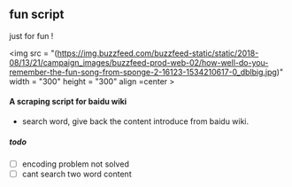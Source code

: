## fun script 

just for fun !

<img src = "(https://img.buzzfeed.com/buzzfeed-static/static/2018-08/13/21/campaign_images/buzzfeed-prod-web-02/how-well-do-you-remember-the-fun-song-from-sponge-2-16123-1534210617-0_dblbig.jpg)" width = "300" height = "300" align =center \>

#### A scraping script for baidu wiki
- search word, give back the content introduce from baidu wiki.
##### todo
- [ ] encoding problem not solved
- [ ] cant search two word content